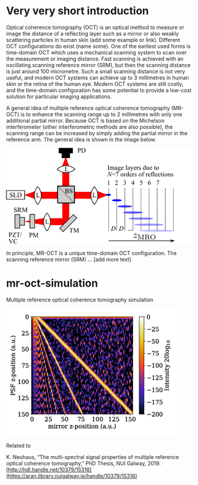 # Very very short introduction
Optical coherence tomography (OCT) is an optical method to measure or image the distance of a reflecting layer such as a mirror or also weakly scattering particles in human skin (add some example or link).
Different OCT configurations do exist (name some). 
One of the earliest used forms is time-domain OCT which uses a mechanical scanning system to scan over the measurement or imaging distance.
Fast scanning is achieved with an oscillating scanning reference mirror (SRM), but then the scanning distance is just around 100 micrometre.
Such a small scanning distance is not very useful, and modern OCT systems can achieve up to 3 millimetres in human skin or the retina of the human eye.
Modern OCT systems are still costly, and the time-domain configuration has some potential to provide a low-cost solution for particular imaging applications.

A general idea of multiple reference optical coherence tomography (MR-OCT) is to enhance the scanning range up to 2 millimetres with only one additional partial mirror.
Because OCT is based on the Michelson interferometer (other interferometric methods are also possible), the scanning range can be increased by simply adding the partial mirror in the reference arm. The general idea is shown in the image below.

![MR-OCT graphic abstract](graphic_abstract.png)

In principle, MR-OCT is a unique time-domain OCT configuration.
The scanning reference mirror (SRM) ...
[add more text]

# mr-oct-simulation
Multiple reference optical coherence tomography simulation


![example simulation](simulate_MRO_SRMPM.png)

Related to 

K. Neuhaus, “The multi-spectral signal properties of multiple reference optical coherence tomography,” PhD Thesis, NUI Galway, 2019.
[http://hdl.handle.net/10379/15318](https://aran.library.nuigalway.ie/handle/10379/15318)
